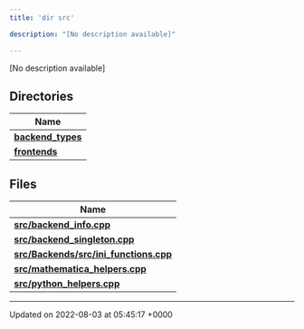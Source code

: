 ```yaml
---
title: 'dir src'

description: "[No description available]"

---
```







[No description available]

## Directories

| Name           |
| -------------- |
| **[backend_types](/documentation/code/darkbit/files/dir_b527edc069529a14d3e4c2705eb9d20d/#dir-backend-types)**  |
| **[frontends](/documentation/code/darkbit/files/dir_77ab0f892136e40173eaae1d6cbb562c/#dir-frontends)**  |

## Files

| Name           |
| -------------- |
| **[src/backend_info.cpp](/documentation/code/darkbit/files/backend__info_8cpp/#file-backend-info.cpp)**  |
| **[src/backend_singleton.cpp](/documentation/code/darkbit/files/backend__singleton_8cpp/#file-backend-singleton.cpp)**  |
| **[src/Backends/src/ini_functions.cpp](/documentation/code/darkbit/files/backends_2src_2ini__functions_8cpp/#file-backends/src/ini-functions.cpp)**  |
| **[src/mathematica_helpers.cpp](/documentation/code/darkbit/files/mathematica__helpers_8cpp/#file-mathematica-helpers.cpp)**  |
| **[src/python_helpers.cpp](/documentation/code/darkbit/files/python__helpers_8cpp/#file-python-helpers.cpp)**  |






-------------------------------

Updated on 2022-08-03 at 05:45:17 +0000
